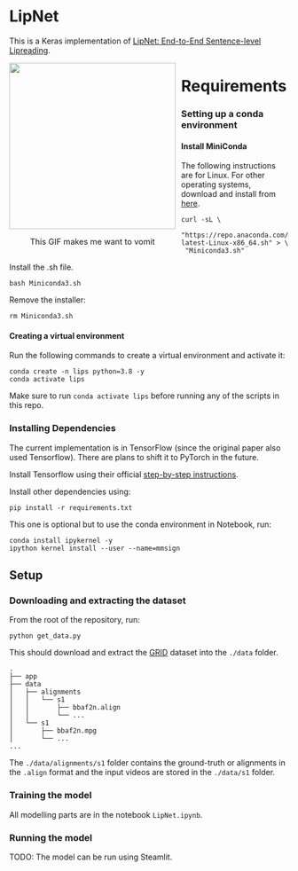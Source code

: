 # LipNet

This is a Keras implementation of [LipNet: End-to-End Sentence-level Lipreading](https://paperswithcode.com/paper/lipnet-end-to-end-sentence-level-lipreading).

<div align="center">
  <div style="float:left;margin-right:10px;">
  <img src="https://github.com/sttaseen/LipNet/assets/67076071/17a67afa-69ba-4d23-b9e6-94820adb8263"
  width=300
  height=auto
  ><br>
    <p style="font-size:1.5vw;">This GIF makes me want to vomit</p>
  </div>
</div>

# Requirements
### Setting up a conda environment

#### Install MiniConda
The following instructions are for Linux. For other operating systems, download and install from [here](https://docs.conda.io/en/latest/miniconda.html).
```
curl -sL \
  "https://repo.anaconda.com/miniconda/Miniconda3-latest-Linux-x86_64.sh" > \
 "Miniconda3.sh"
```
Install the .sh file.
```
bash Miniconda3.sh
```
Remove the installer:
```
rm Miniconda3.sh
```
#### Creating a virtual environment
Run the following commands to create a virtual environment and activate it:
```
conda create -n lips python=3.8 -y
conda activate lips
```
Make sure to run ```conda activate lips``` before running any of the scripts in this repo.

### Installing Dependencies
The current implementation is in TensorFlow (since the original paper also used Tensorflow). There are plans to shift it to PyTorch in the future.

Install Tensorflow using their official [step-by-step instructions](https://www.tensorflow.org/install/pip#:~:text=Step%2Dby%2Dstep-,instructions,-Linux).

Install other dependencies using:
```
pip install -r requirements.txt
```

This one is optional but to use the conda environment in Notebook, run:
```
conda install ipykernel -y
ipython kernel install --user --name=mmsign
```

## Setup
### Downloading and extracting the dataset

From the root of the repository, run:
```
python get_data.py
```
This should download and extract the [GRID](https://paperswithcode.com/sota/lipreading-on-grid-corpus-mixed-speech) dataset into the ```./data``` folder.
```
.
├── app
├── data
│   ├── alignments
│   │   └── s1
│   │       ├── bbaf2n.align
│   │       └── ...
│   └── s1
│       ├── bbaf2n.mpg
│       └── ...
...
```
The ```./data/alignments/s1``` folder contains the ground-truth or alignments in the ```.align``` format and the input videos are stored in the ```./data/s1``` folder.

### Training the model

All modelling parts are in the notebook ```LipNet.ipynb```.

### Running the model

TODO: The model can be run using Steamlit.
